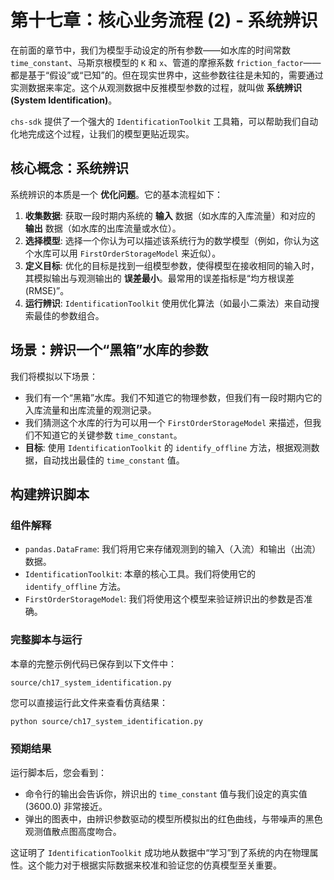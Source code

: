 # 第十七章：核心业务流程 (2) - 系统辨识

在前面的章节中，我们为模型手动设定的所有参数——如水库的时间常数 `time_constant`、马斯京根模型的 `K` 和 `x`、管道的摩擦系数 `friction_factor`——都是基于“假设”或“已知”的。但在现实世界中，这些参数往往是未知的，需要通过实测数据来率定。这个从观测数据中反推模型参数的过程，就叫做 **系统辨识 (System Identification)**。

`chs-sdk` 提供了一个强大的 `IdentificationToolkit` 工具箱，可以帮助我们自动化地完成这个过程，让我们的模型更贴近现实。

## 核心概念：系统辨识

系统辨识的本质是一个 **优化问题**。它的基本流程如下：
1.  **收集数据**: 获取一段时期内系统的 **输入** 数据（如水库的入库流量）和对应的 **输出** 数据（如水库的出库流量或水位）。
2.  **选择模型**: 选择一个你认为可以描述该系统行为的数学模型（例如，你认为这个水库可以用 `FirstOrderStorageModel` 来近似）。
3.  **定义目标**: 优化的目标是找到一组模型参数，使得模型在接收相同的输入时，其模拟输出与观测输出的 **误差最小**。最常用的误差指标是“均方根误差 (RMSE)”。
4.  **运行辨识**: `IdentificationToolkit` 使用优化算法（如最小二乘法）来自动搜索最佳的参数组合。

## 场景：辨识一个“黑箱”水库的参数

我们将模拟以下场景：
*   我们有一个“黑箱”水库。我们不知道它的物理参数，但我们有一段时期内它的入库流量和出库流量的观测记录。
*   我们猜测这个水库的行为可以用一个 `FirstOrderStorageModel` 来描述，但我们不知道它的关键参数 `time_constant`。
*   **目标**: 使用 `IdentificationToolkit` 的 `identify_offline` 方法，根据观测数据，自动找出最佳的 `time_constant` 值。

## 构建辨识脚本

### 组件解释

*   `pandas.DataFrame`: 我们将用它来存储观测到的输入（入流）和输出（出流）数据。
*   `IdentificationToolkit`: 本章的核心工具。我们将使用它的 `identify_offline` 方法。
*   `FirstOrderStorageModel`: 我们将使用这个模型来验证辨识出的参数是否准确。

### 完整脚本与运行

本章的完整示例代码已保存到以下文件中：

`source/ch17_system_identification.py`

您可以直接运行此文件来查看仿真结果：

```bash
python source/ch17_system_identification.py
```

### 预期结果

运行脚本后，您会看到：
*   命令行的输出会告诉你，辨识出的 `time_constant` 值与我们设定的真实值 (3600.0) 非常接近。
*   弹出的图表中，由辨识参数驱动的模型所模拟出的红色曲线，与带噪声的黑色观测值散点图高度吻合。

这证明了 `IdentificationToolkit` 成功地从数据中“学习”到了系统的内在物理属性。这个能力对于根据实际数据来校准和验证您的仿真模型至关重要。
